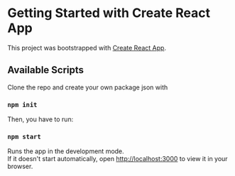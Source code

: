 # Getting Started with Create React App

This project was bootstrapped with [Create React App](https://github.com/facebook/create-react-app).

## Available Scripts

Clone the repo and create your own package json with

### `npm init`

Then, you have to run:

### `npm start`

Runs the app in the development mode.\
If it doesn't start automatically, open [http://localhost:3000](http://localhost:3000) to view it in your browser.
